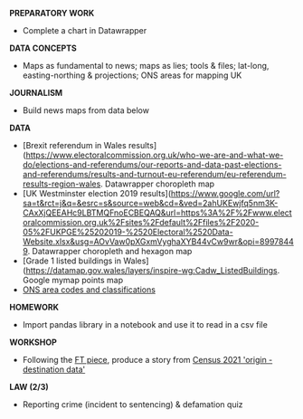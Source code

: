 **PREPARATORY WORK**

- Complete a chart in Datawrapper

**DATA CONCEPTS**

- Maps as fundamental to news; maps as lies; tools & files; lat-long, easting-northing &  projections; ONS areas for mapping UK

**JOURNALISM**
- Build news maps from data below

**DATA**

- [Brexit referendum in Wales results](https://www.electoralcommission.org.uk/who-we-are-and-what-we-do/elections-and-referendums/our-reports-and-data-past-elections-and-referendums/results-and-turnout-eu-referendum/eu-referendum-results-region-wales. Datawrapper choropleth map
- [UK Westminster election 2019 results](https://www.google.com/url?sa=t&rct=j&q=&esrc=s&source=web&cd=&ved=2ahUKEwjfq5nm3K-CAxXjQEEAHc9LBTMQFnoECBEQAQ&url=https%3A%2F%2Fwww.electoralcommission.org.uk%2Fsites%2Fdefault%2Ffiles%2F2020-05%2FUKPGE%25202019-%2520Electoral%2520Data-Website.xlsx&usg=AOvVaw0pXGxmVyghaXYB44vCw9wr&opi=89978449. Datawrapper choropleth and hexagon map
- [Grade 1 listed buildings in Wales](https://datamap.gov.wales/layers/inspire-wg:Cadw_ListedBuildings. Google mymap points map
- [ONS area codes and classifications](https://geoportal.statistics.gov.uk/datasets/ons::register-of-geographic-codes-may-2023-for-the-united-kingdom/about)

**HOMEWORK**

- Import pandas library in a notebook and use it to read in a csv file

**WORKSHOP**

- Following the [FT piece](https://www.ft.com/content/41ab1a66-c8fc-44b1-8cf6-3b916a97ec08), produce a story from [Census 2021 'origin - destination data'](https://www.nomisweb.co.uk/sources/census_2021_od)

**LAW (2/3)**

- Reporting crime (incident to sentencing) & defamation quiz